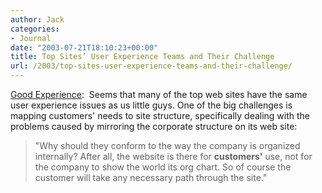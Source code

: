 ```yaml
---
author: Jack
categories:
- Journal
date: "2003-07-21T18:10:23+00:00"
title: Top Sites’ User Experience Teams and Their Challenge
url: /2003/top-sites-user-experience-teams-and-their-challenge/
---
```


[Good Experience][1]:&nbsp; Seems that many of the top web sites have the same user experience issues as us little guys. One of the big challenges is mapping customers' needs to site structure, specifically dealing with the problems caused by mirroring the corporate structure on its web site:
  


> "Why should they conform to the way the company is organized internally? After all, the website is there for **customers'** use, not for the company to show the world its org chart. So of course the customer will take any necessary path through the site."

  
>

 [1]: http://www.goodexperience.com/columns/03/0721.top.html